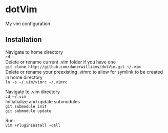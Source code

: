 # dotVim
My vim configuration  
  
## Installation
Navigate to home directory  
`cd ~`  
Delete or rename current .vim folder if you have one  
`git clone http://github.com/danerwilliams/dotVim.git ~/.vim`  
Delete or rename your preexisting .vimrc to allow for symlink to be created in home directory  
`ln -s ~/.vim/vimrc ~/.vimrc`  
  
Navigate to .vim directory  
`cd ~/.vim`  
Initiatialize and update submodules  
`git submodule init`  
`git submodule update`  
  
Run:  
`vim +PluginInstall +qall`  
